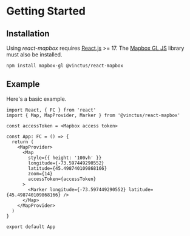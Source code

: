 Getting Started
===============

Installation
------------

Using *react-mapbox* requires [React.js](https://reactjs.org/) >= 17.  The [Mapbox GL JS](https://docs.mapbox.com/mapbox-gl-js/guides/) library must also be installed.

```
npm install mapbox-gl @vinctus/react-mapbox
```

Example
-------

Here's a basic example.

```tsx
import React, { FC } from 'react'
import { Map, MapProvider, Marker } from '@vinctus/react-mapbox'

const accessToken = <Mapbox access token>

const App: FC = () => {
  return (
    <MapProvider>
      <Map
        style={{ height: '100vh' }}
        longitude={-73.597449290552}
        latitude={45.498740109868166}
        zoom={14}
        accessToken={accessToken}
      >
        <Marker longitude={-73.597449290552} latitude={45.498740109868166} />
      </Map>
    </MapProvider>
  )
}

export default App
```

